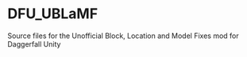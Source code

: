 # DFU_UBLaMF
Source files for the Unofficial Block, Location and Model Fixes mod for Daggerfall Unity
